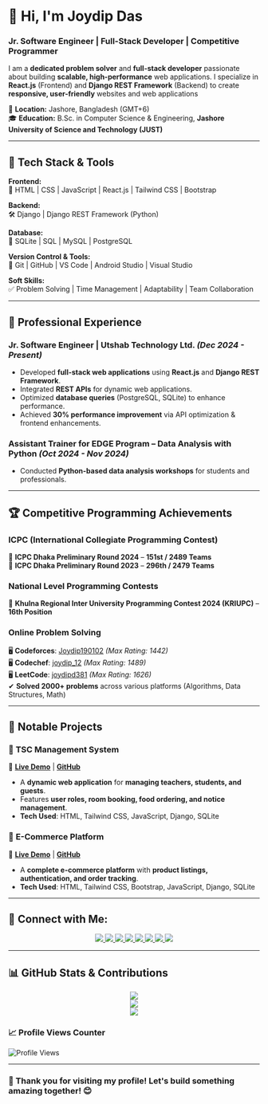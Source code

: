 # 👋 Hi, I'm Joydip Das  
### **Jr. Software Engineer | Full-Stack Developer | Competitive Programmer**  

I am a **dedicated problem solver** and **full-stack developer** passionate about building **scalable, high-performance** web applications. I specialize in **React.js** (Frontend) and **Django REST Framework** (Backend) to create **responsive, user-friendly** websites and web applications

📍 **Location:** Jashore, Bangladesh (GMT+6)  
🎓 **Education:** B.Sc. in Computer Science & Engineering, **Jashore University of Science and Technology (JUST)**  

---

## 🔧 **Tech Stack & Tools**  

**Frontend:**  
🚀 HTML | CSS | JavaScript | React.js | Tailwind CSS | Bootstrap  

**Backend:**  
🛠 Django | Django REST Framework (Python)  

**Database:**  
📂 SQLite | SQL | MySQL | PostgreSQL  

**Version Control & Tools:**  
🔗 Git | GitHub | VS Code | Android Studio | Visual Studio  

**Soft Skills:**  
✅ Problem Solving | Time Management | Adaptability | Team Collaboration  

---

## 💼 **Professional Experience**  

### **Jr. Software Engineer | Utshab Technology Ltd.** *(Dec 2024 - Present)*  
- Developed **full-stack web applications** using **React.js** and **Django REST Framework**.  
- Integrated **REST APIs** for dynamic web applications.  
- Optimized **database queries** (PostgreSQL, SQLite) to enhance performance.  
- Achieved **30% performance improvement** via API optimization & frontend enhancements.  

### **Assistant Trainer for EDGE Program – Data Analysis with Python** *(Oct 2024 - Nov 2024)*  
- Conducted **Python-based data analysis workshops** for students and professionals.  

---

## 🏆 **Competitive Programming Achievements**  

### **ICPC (International Collegiate Programming Contest)**  
🏅 **ICPC Dhaka Preliminary Round 2024** – **151st / 2489 Teams**  
🏅 **ICPC Dhaka Preliminary Round 2023** – **296th / 2479 Teams**  

### **National Level Programming Contests**  
🥇 **Khulna Regional Inter University Programming Contest 2024 (KRIUPC)** – **16th Position**  

### **Online Problem Solving**  
🖥 **Codeforces**: [Joydip190102](https://codeforces.com/profile/Joydip190102) *(Max Rating: 1442)*  
🖥 **Codechef**: [joydip_12](https://www.codechef.com/users/joydip_12) *(Max Rating: 1489)*  
🖥 **LeetCode**: [joydipd381](https://leetcode.com/u/joydipd381/) *(Max Rating: 1626)*  
✔ **Solved 2000+ problems** across various platforms (Algorithms, Data Structures, Math)  

---

## 🚀 **Notable Projects**  

### 🔹 **TSC Management System**  
📌 **[Live Demo](https://tsc-8kp9.onrender.com/)** | **[GitHub](https://github.com/joydip12321/TSC)**  
- A **dynamic web application** for **managing teachers, students, and guests**.  
- Features **user roles, room booking, food ordering, and notice management**.  
- **Tech Used**: HTML, Tailwind CSS, JavaScript, Django, SQLite  

### 🔹 **E-Commerce Platform**  
📌 **[Live Demo](https://e-commerce-dzxv.onrender.com/)** | **[GitHub](https://github.com/joydip12321/E-Commerce-)**  
- A **complete e-commerce platform** with **product listings, authentication, and order tracking**.  
- **Tech Used**: HTML, Tailwind CSS, Bootstrap, JavaScript, Django, SQLite  

---
## 🚀 Connect with Me:

<p align="center">
  <a href="https://x.com/JoydipD70815351" target="_blank">
    <img src="https://img.shields.io/badge/Twitter-1DA1F2?style=for-the-badge&logo=twitter&logoColor=white" />
  </a>
  <a href="https://www.linkedin.com/in/joydip-das-469414249/" target="_blank">
    <img src="https://img.shields.io/badge/LinkedIn-0077B5?style=for-the-badge&logo=linkedin&logoColor=white" />
  </a>
  <a href="https://www.facebook.com/joydipd381" target="_blank">
    <img src="https://img.shields.io/badge/Facebook-1877F2?style=for-the-badge&logo=facebook&logoColor=white" />
  </a>
  <a href="https://www.instagram.com/joydipd381/" target="_blank">
    <img src="https://img.shields.io/badge/Instagram-E4405F?style=for-the-badge&logo=instagram&logoColor=white" />
  </a>
  <a href="https://stackoverflow.com/users/23512248/joydip-das" target="_blank">
    <img src="https://img.shields.io/badge/StackOverflow-F48024?style=for-the-badge&logo=stackoverflow&logoColor=white" />
  </a>
  <a href="https://wa.me/+8801995140040" target="_blank">
    <img src="https://img.shields.io/badge/WhatsApp-25D366?style=for-the-badge&logo=whatsapp&logoColor=white" />
  </a>
  <a href="mailto:joydipd381@gmail.com">
    <img src="https://img.shields.io/badge/Gmail-D14836?style=for-the-badge&logo=gmail&logoColor=white" />
  </a>
  <a href="https://t.me/joydip_02" target="_blank">
    <img src="https://img.shields.io/badge/Telegram-2CA5E0?style=for-the-badge&logo=telegram&logoColor=white" />
  </a>
</p>

---




## 📊 **GitHub Stats & Contributions**  

<p align="center">
  <img src="https://streak-stats.demolab.com?user=joydip12321&theme=dark&hide_border=true" />
  <br/>
  <img src="https://github-readme-stats.vercel.app/api?username=joydip12321&show_icons=true&theme=dark" />
  <br/>
  <img src="https://github-readme-stats.vercel.app/api/top-langs/?username=joydip12321&layout=compact&theme=dark" />
</p>

### **📈 Profile Views Counter**  
![Profile Views](https://komarev.com/ghpvc/?username=joydip12321&color=brightgreen)  

---


### **🚀 Thank you for visiting my profile! Let's build something amazing together! 😊**  
